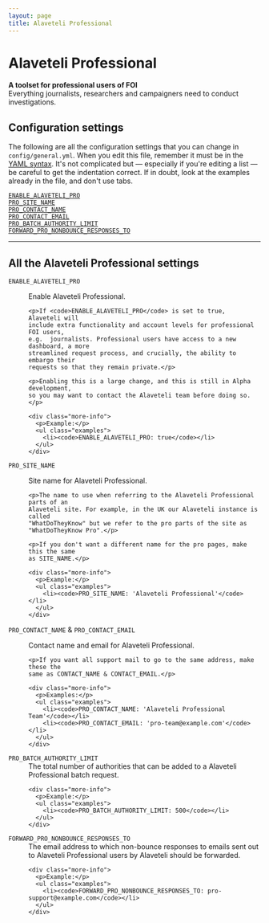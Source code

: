 ```yaml
---
layout: page
title: Alaveteli Professional
---
```


# Alaveteli Professional

<p class="lead">
    <strong>A toolset for professional users of FOI</strong><br>
    Everything journalists, researchers and campaigners need to conduct
    investigations.
</p>

## Configuration settings

The following are all the configuration settings that you can change in
`config/general.yml`. When you edit this file, remember it must be in the <a
href="http://yaml.org">YAML syntax</a>. It's not complicated but &mdash;
especially if you're editing a list &mdash; be careful to get the indentation
correct. If in doubt, look at the examples already in the file, and don't use
tabs.

<code><a href="#enable_alaveteli_pro">ENABLE_ALAVETELI_PRO</a></code>
<br> <code><a href="#pro_site_name">PRO_SITE_NAME</a></code>
<br> <code><a href="#pro_contact_name">PRO_CONTACT_NAME</a></code>
<br> <code><a href="#pro_contact_email">PRO_CONTACT_EMAIL</a></code>
<br> <code><a href="#pro_batch_authority_limit">PRO_BATCH_AUTHORITY_LIMIT</a></code>
<br> <code><a href="#forward_pro_nonbounce_responsed_to">FORWARD_PRO_NONBOUNCE_RESPONSES_TO</a></code>

---

## All the Alaveteli Professional settings

<dl class="glossary">
  <dt>
    <a name="enable_alaveteli_pro"><code>ENABLE_ALAVETELI_PRO</code></a>
  </dt>
  <dd>
    <p>Enable Alaveteli Professional.</p>

    <p>If <code>ENABLE_ALAVETELI_PRO</code> is set to true, Alaveteli will
    include extra functionality and account levels for professional FOI users,
    e.g.  journalists. Professional users have access to a new dashboard, a more
    streamlined request process, and crucially, the ability to embargo their
    requests so that they remain private.</p>

    <p>Enabling this is a large change, and this is still in Alpha development,
    so you may want to contact the Alaveteli team before doing so.</p>

    <div class="more-info">
      <p>Example:</p>
      <ul class="examples">
        <li><code>ENABLE_ALAVETELI_PRO: true</code></li>
      </ul>
    </div>
  </dd>

  <dt>
    <a name="pro_site_name"><code>PRO_SITE_NAME</code></a>
  </dt>
  <dd>
    <p>Site name for Alaveteli Professional.</p>

    <p>The name to use when referring to the Alaveteli Professional parts of an
    Alaveteli site. For example, in the UK our Alaveteli instance is called
    "WhatDoTheyKnow" but we refer to the pro parts of the site as
    "WhatDoTheyKnow Pro".</p>

    <p>If you don't want a different name for the pro pages, make this the same
    as SITE_NAME.</p>

    <div class="more-info">
      <p>Example:</p>
      <ul class="examples">
        <li><code>PRO_SITE_NAME: 'Alaveteli Professional'</code></li>
      </ul>
    </div>
  </dd>

  <dt>
    <a name="pro_contact_name"><code>PRO_CONTACT_NAME</code></a> &amp;
    <a name="pro_contact_email"><code>PRO_CONTACT_EMAIL</code></a>
  </dt>
  <dd>
    <p>Contact name and email for Alaveteli Professional.</p>

    <p>If you want all support mail to go to the same address, make these the
    same as CONTACT_NAME & CONTACT_EMAIL.</p>

    <div class="more-info">
      <p>Examples:</p>
      <ul class="examples">
        <li><code>PRO_CONTACT_NAME: 'Alaveteli Professional Team'</code></li>
        <li><code>PRO_CONTACT_EMAIL: 'pro-team@example.com'</code></li>
      </ul>
    </div>
  </dd>

  <dt>
    <a name="pro_batch_authority_limit"><code>PRO_BATCH_AUTHORITY_LIMIT</code></a>
  </dt>
  <dd>
    The total number of authorities that can be added to a Alaveteli
    Professional batch request.

    <div class="more-info">
      <p>Example:</p>
      <ul class="examples">
        <li><code>PRO_BATCH_AUTHORITY_LIMIT: 500</code></li>
      </ul>
    </div>
  </dd>

  <dt>
    <a name="forward_pro_nonbounce_responsed_to"><code>FORWARD_PRO_NONBOUNCE_RESPONSES_TO</code></a>
  </dt>
  <dd>
    The email address to which non-bounce responses to emails sent out to
    Alaveteli Professional users by Alaveteli should be forwarded.

    <div class="more-info">
      <p>Example:</p>
      <ul class="examples">
        <li><code>FORWARD_PRO_NONBOUNCE_RESPONSES_TO: pro-support@example.com</code></li>
      </ul>
    </div>
  </dd>
</dl>
